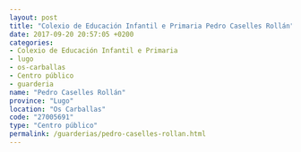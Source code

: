 ```yaml
---
layout: post
title: "Colexio de Educación Infantil e Primaria Pedro Caselles Rollán"
date: 2017-09-20 20:57:05 +0200
categories:
- Colexio de Educación Infantil e Primaria
- lugo
- os-carballas
- Centro público
- guarderia
name: "Pedro Caselles Rollán"
province: "Lugo"
location: "Os Carballas"
code: "27005691"
type: "Centro público"
permalink: /guarderias/pedro-caselles-rollan.html
---
```

